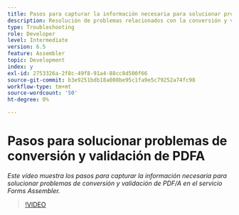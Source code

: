 ```yaml
---
title: Pasos para capturar la información necesaria para solucionar problemas de PDF/A
description: Resolución de problemas relacionados con la conversión y validación del ensamblador
type: Troubleshooting
role: Developer
level: Intermediate
version: 6.5
feature: Assembler
topic: Development
index: y
exl-id: 2753326a-2f8c-49f8-91a4-88cc8d500f66
source-git-commit: b3e9251bdb18a008be95c1fa9e5c79252a74fc98
workflow-type: tm+mt
source-wordcount: '50'
ht-degree: 0%

---
```


# Pasos para solucionar problemas de conversión y validación de PDFA

*Este vídeo muestra los pasos para capturar la información necesaria para solucionar problemas de conversión y validación de PDF/A en el servicio Forms Assembler.*

>[!VIDEO](https://video.tv.adobe.com/v/335518?quality=12&learn=on)
